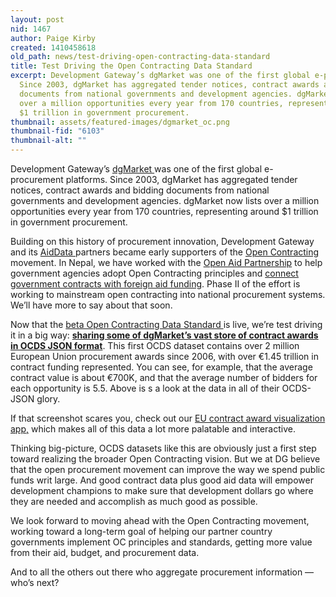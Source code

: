 ```yaml
---
layout: post
nid: 1467
author: Paige Kirby
created: 1410458618
old_path: news/test-driving-open-contracting-data-standard
title: Test Driving the Open Contracting Data Standard
excerpt: Development Gateway’s dgMarket was one of the first global e-procurement platforms.
  Since 2003, dgMarket has aggregated tender notices, contract awards and bidding
  documents from national governments and development agencies. dgMarket now lists
  over a million opportunities every year from 170 countries, representing around
  $1 trillion in government procurement.
thumbnail: assets/featured-images/dgmarket_oc.png
thumbnail-fid: "6103"
thumbnail-alt: ""
---
```


Development Gateway’s [dgMarket ](http://www.dgmarket.com/)was one of the first global e-procurement platforms. Since 2003, dgMarket has aggregated tender notices, contract awards and bidding documents from national governments and development agencies. dgMarket now lists over a million opportunities every year from 170 countries, representing around $1 trillion in government procurement.

Building on this history of procurement innovation, Development Gateway and its [AidData ](http://aiddata.org/)partners became early supporters of the [Open Contracting](http://www.open-contracting.org/) movement. In Nepal, we have worked with the [Open Aid Partnership](http://www.openaidmap.org/) to help government agencies adopt Open Contracting principles and [connect government contracts with foreign aid funding](http://www.open-contracting.org/open_contracting_impact_for_open_aid). Phase II of the effort is working to mainstream open contracting into national procurement systems. We’ll have more to say about that soon.

Now that the [beta Open Contracting Data Standard ](http://ocds.open-contracting.org/standard/r/0__3__2/)is live, we’re test driving it in a big way: **[sharing some of dgMarket’s vast store of contract awards in OCDS JSON format](https://github.com/devgateway/ca-app-ocds-export)**. This first OCDS dataset contains over 2 million European Union procurement awards since 2006, with over €1.45 trillion in contract funding represented. You can see, for example, that the average contract value is about €700K, and that the average number of bidders for each opportunity is 5.5. Above is s a look at the data in all of their OCDS-JSON glory.

If that screenshot scares you, check out our [EU contract award visualization app,](http://contractawards.eu/) which makes all of this data a lot more palatable and interactive.

Thinking big-picture, OCDS datasets like this are obviously just a first step toward realizing the broader Open Contracting vision. But we at DG believe that the open procurement movement can improve the way we spend public funds writ large. And good contract data plus good aid data will empower development champions to make sure that development dollars go where they are needed and accomplish as much good as possible.

We look forward to moving ahead with the Open Contracting movement, working toward a long-term goal of helping our partner country governments implement OC principles and standards, getting more value from their aid, budget, and procurement data.

And to all the others out there who aggregate procurement information — who’s next?

